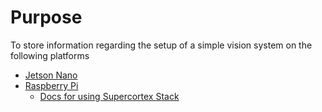 # Purpose

To store information regarding the setup of a simple vision system on the following platforms

- [Jetson Nano](https://github.com/iron-claw-972/VisionOnPi/blob/master/VisionOnJetson.md)
- [Raspberry Pi](https://github.com/iron-claw-972/VisionOnPi/blob/master/VisionOnPi.md)
  - [Docs for using Supercortex Stack](https://github.com/iron-claw-972/VisionOnPi/blob/master/Supercortex.md)

